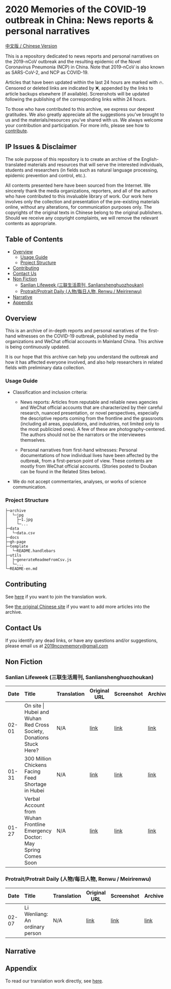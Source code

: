 # 2020 Memories of the COVID-19 outbreak in China: News reports & personal narratives

[中文版 / Chinese Version](/README.md)

This is a repository dedicated to news reports and personal narratives on the 2019-nCoV outbreak and the resulting epidemic of the Novel Coronavirus Pneumonia (NCP) in China. Note that 2019-nCoV is also known as SARS-CoV-2, and NCP as COVID-19.

Articles that have been updated within the last 24 hours are marked with 🔥. Censored or deleted links are indicated by ❌, appended by the links to article backups elsewhere (if available). Screenshots will be updated following the publishing of the corresponding links within 24 hours.

To those who have contributed to this archive, we express our deepest gratitudes. We also greatly appreciate all the suggestions you’ve brought to us and the materials/resources you’ve shared with us. We always welcome your contribution and participation. For more info, please see how to [contribute](#Contributing).

## IP Issues & Disclaimer

The sole purpose of this repository is to create an archive of the English-translated materials and resources that will serve the interested individuals, students and researchers (in fields such as natural language processing, epidemic prevention and control, etc.).

All contents presented here have been sourced from the Internet. We sincerely thank the media organizations, reporters, and all of the authors who have contributed to this invaluable library of work. Our work here involves only the collection and presentation of the pre-existing materials online, without any alterations, for communication purposes only. The copyrights of the original texts in Chinese belong to the original publishers. Should we receive any copyright complaints, we will remove the relevant contents as appropriate.

## Table of Contents

* [Overview](#Overview)
  * [Usage Guide](#UsageGuide)
  * [Project Structure](#ProjectStructure)
* [Contributing](#Contributing)
* [Contact Us](#ContactUs)
* [Non Fiction](<#non-fiction>)
  * [Sanlian Lifeweek (三联生活周刊, Sanlianshenghuozhoukan)](<#sanlian-lifeweek-三联生活周刊-sanlianshenghuozhoukan>)
  * [Protrait/Protrait Daily (人物/每日人物, Renwu / Meirirenwu)](<#protraitprotrait-daily-人物每日人物-renwu--meirirenwu>)
* [Narrative](<#narrative>)
* [Appendix](#Appendix)

## Overview

This is an archive of in-depth reports and personal narratives of the first-hand witnesses on the COVID-19 outbreak, published by media organizations and WeChat official accounts in Mainland China. This archive is being continuously updated.

It is our hope that this archive can help you understand the outbreak and how it has affected everyone involved, and also help researchers in related fields with preliminary data collection.

### Usage Guide

* Classification and inclusion criteria:

  * News reports: Articles from reputable and reliable news agencies and WeChat official accounts that are characterized by their careful research, nuanced presentation, or novel perspectives, especially the descriptive reports coming from the frontline and the grassroots (including all areas, populations, and industries, not limited only to the most publicized ones). A few of these are photography-centered. The authors should not be the narrators or the interviewees themselves. 

  * Personal narratives from first-hand witnesses: Personal documentations of how individual lives have been affected by the outbreak, from a first-person point of view. These contents are mostly from WeChat official accounts. (Stories posted to Douban can be found in the Related Sites below).

* We do not accept commentaries, analyses, or works of science communication.

### Project Structure

```
├─archive                          
│  └─jpg
│    ├─1.jpg
│    └─...
├─data                             
│  └─data.csv
├─docs                             
├─gh-page
├─template                         
│  └─README.handlebars
├─utils                            
│  ├─generateReadmeFromCsv.js
│  └─...
└─README-en.md                        
```

## Contributing

See [here](https://github.com/2019ncovmemory/nCovMemory/issues/86) if you want to join the translation work.

See [the original Chinese site](https://github.com/2019ncovmemory/nCovMemory) if you want to add more articles into the archive.

## Contact Us

If you identify any dead links, or have any questions and/or suggestions, please email us at 2019ncovmemory@gmail.com

## Non Fiction

### Sanlian Lifeweek (三联生活周刊, Sanlianshenghuozhoukan)

| Date | Title | Translation | Original URL | Screenshot | Archive |
|---|:----------|---|---|---|---|
|02-01|On site \| Hubei and Wuhan Red Cross Society, Donations Stuck Here?|N/A|[link](https://mp.weixin.qq.com/s/CcP9ECRX80nCKvJxcRMDXw)|[link](https://github.com/2019ncovmemory/nCovMemory/blob/master/archive/jpg/85.jpg)|[link](https://archive.ph/J2aZR)|
|01-31|300 Million Chickens Facing Feed Shortage in Hubei|N/A|[link](https://mp.weixin.qq.com/s/3p0wx4vwYeVefOPY2DmL2g)|[link](https://github.com/2019ncovmemory/nCovMemory/blob/master/archive/jpg/82.jpg)|[link](https://archive.ph/CkJ8b)|
|01-27|Verbal Account from Wuhan Frontline Emergency Doctor: May Spring Comes Soon|N/A|[link](https://mp.weixin.qq.com/s/qHj8OB8YPdBSH_6pb60-6A)|[link](https://github.com/2019ncovmemory/nCovMemory/blob/master/archive/jpg/75.jpg)|[link](https://archive.ph/BbFU0)|

### Protrait/Protrait Daily (人物/每日人物, Renwu / Meirirenwu)

| Date | Title | Translation | Original URL | Screenshot | Archive |
|---|:----------|---|---|---|---|
|02-07|Li Wenliang: An ordinary person|N/A|[link](https://mp.weixin.qq.com/s/I1J3wCbfbMP7AecP1_Ie2A)|[link](https://github.com/2019ncovmemory/nCovMemory/blob/master/archive/jpg/376.jpg)|[link](http://archive.is/nDykY)|

## Narrative


## Appendix

To read our translation work directly, see [here](https://github.com/2019ncovmemory/nCovMemory-en).